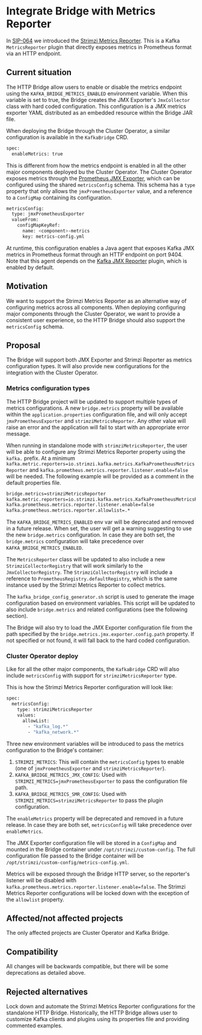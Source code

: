 # Integrate Bridge with Metrics Reporter

In [SIP-064](https://github.com/strimzi/proposals/blob/main/064-prometheus-metrics-reporter.md) we introduced the [Strimzi Metrics Reporter](https://github.com/strimzi/metrics-reporter).
This is a Kafka `MetricsReporter` plugin that directly exposes metrics in Prometheus format via an HTTP endpoint.

## Current situation

The HTTP Bridge allow users to enable or disable the metrics endpoint using the `KAFKA_BRIDGE_METRICS_ENABLED` environment variable.
When this variable is set to true, the Bridge creates the JMX Exporter's `JmxCollector` class with hard coded configuration.
This configuration is a JMX metrics exporter YAML distributed as an embedded resource within the Bridge JAR file.

When deploying the Bridge through the Cluster Operator, a similar configuration is available in the `KafkaBridge` CRD.

```sh
spec:
  enableMetrics: true
```

This is different from how the metrics endpoint is enabled in all the other major components deployed bu the Cluster Operator.
The Cluster Operator exposes metrics through the [Prometheus JMX Exporter](https://github.com/prometheus/jmx_exporter), which can be configured using the shared `metricsConfig` schema.
This schema has a `type` property that only allows the `jmxPrometheusExporter` value, and a reference to a `ConfigMap` containing its configuration.

```sh
metricsConfig:
  type: jmxPrometheusExporter
  valueFrom:
    configMapKeyRef:
      name: <component>-metrics
      key: metrics-config.yml
```

At runtime, this configuration enables a Java agent that exposes Kafka JMX metrics in Prometheus format through an HTTP endpoint on port 9404.
Note that this agent depends on the [Kafka JMX Reporter](https://github.com/apache/kafka/blob/3.9.0/clients/src/main/java/org/apache/kafka/common/metrics/JmxReporter.java) plugin, which is enabled by default.

## Motivation

We want to support the Strimzi Metrics Reporter as an alternative way of configuring metrics across all components.
When deploying configuring major components through the Cluster Operator, we want to provide a consistent user experience, so the HTTP Bridge should also support the `metricsConfig` schema. 

## Proposal

The Bridge will support both JMX Exporter and Strimzi Reporter as metrics configuration types.
It will also provide new configurations for the integration with the Cluster Operator.

### Metrics configuration types

The HTTP Bridge project will be updated to support multiple types of metrics configurations.
A new `bridge.metrics` property will be available within the `application.properties` configuration file, and will only accept `jmxPrometheusExporter` and `strimziMetricsReporter`.
Any other value will raise an error and the application will fail to start with an appropriate error message.

When running in standalone mode with `strimziMetricsReporter`, the user will be able to configure any Strimzi Metrics Reporter property using the `kafka.` prefix.
At a minimum `kafka.metric.reporters=io.strimzi.kafka.metrics.KafkaPrometheusMetricsReporter` and `kafka.prometheus.metrics.reporter.listener.enable=false` will be needed.
The following example will be provided as a comment in the default properties file.

```sh
bridge.metrics=strimziMetricsReporter
kafka.metric.reporters=io.strimzi.kafka.metrics.KafkaPrometheusMetricsReporter
kafka.prometheus.metrics.reporter.listener.enable=false
kafka.prometheus.metrics.reporter.allowlist=.*
```

The `KAFKA_BRIDGE_METRICS_ENABLED` env var will be deprecated and removed in a future release.
When set, the user will get a warning suggesting to use the new `bridge.metrics` configuration.
In case they are both set, the `bridge.metrics` configuration will take precedence over `KAFKA_BRIDGE_METRICS_ENABLED`.

The `MetricsReporter` class will be updated to also include a new `StrimziCollectorRegistry` that will work similarly to the `JmxCollectorRegistry`.
The `StrimziCollectorRegistry` will include a reference to `PrometheusRegistry.defaultRegistry`, which is the same instance used by the Strimzi Metrics Reporter to collect metrics.

The `kafka_bridge_config_generator.sh` script is used to generate the image configuration based on environment variables.
This script will be updated to also include `bridge.metrics` and related configurations (see the following section).

The Bridge will also try to load the JMX Exporter configuration file from the path specified by the `bridge.metrics.jmx.exporter.config.path` property.
If not specified or not found, it will fall back to the hard coded configuration.

### Cluster Operator deploy

Like for all the other major components, the `KafkaBridge` CRD will also include `metricsConfig` with support for `strimziMetricsReporter` type.

This is how the Strimzi Metrics Reporter configuration will look like:

```sh
spec:
  metricsConfig:
    type: strimziMetricsReporter
    values:
      allowList:
        - "kafka_log.*"
        - "kafka_network.*"
```

Three new environment variables will be introduced to pass the metrics configuration to the Bridge's container:

1. `STRIMZI_METRICS`: This will contain the `metricsConfig` types to enable (one of `jmxPrometheusExporter` and `strimziMetricsReporter`).
2. `KAFKA_BRIDGE_METRICS_JMX_CONFIG`: Used with `STRIMZI_METRICS=jmxPrometheusExporter` to pass the configuration file path.
3. `KAFKA_BRIDGE_METRICS_SMR_CONFIG`: Used with `STRIMZI_METRICS=strimziMetricsReporter` to pass the plugin configuration.

The `enableMetrics` property will be deprecated and removed in a future release.
In case they are both set, `metricsConfig` will take precedence over `enableMetrics`.

The JMX Exporter configuration file will be stored in a `ConfigMap` and mounted in the Bridge container under `/opt/strimzi/custom-config`.
The full configuration file passed to the Bridge container will be `/opt/strimzi/custom-config/metrics-config.yml`.

Metrics will be exposed through the Bridge HTTP server, so the reporter's listener will be disabled with `kafka.prometheus.metrics.reporter.listener.enable=false`.
The Strimzi Metrics Reporter configurations will be locked down with the exception of the `allowlist` property.

## Affected/not affected projects

The only affected projects are Cluster Operator and Kafka Bridge.

## Compatibility

All changes will be backwards compatible, but there will be some deprecations as detailed above.

## Rejected alternatives

Lock down and automate the Strimzi Metrics Reporter configurations for the standalone HTTP Bridge.
Historically, the HTTP Bridge allows user to customize Kafka clients and plugins using its properties file and providing commented examples.

